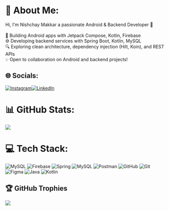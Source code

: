 # 💫 About Me:
 Hi, I'm Nishchay Makkar  a passionate Android & Backend Developer 🚀<br><br>📱 Building Android apps with Jetpack Compose, Kotlin, Firebase<br>⚙️ Developing backend services with Spring Boot, Kotlin, MySQL<br>🔍 Exploring clean architecture, dependency injection (Hilt, Koin), and REST APIs<br>💡 Open to collaboration on Android and backend projects!


## 🌐 Socials:
[![Instagram](https://img.shields.io/badge/Instagram-%23E4405F.svg?logo=Instagram&logoColor=white)](https://instagram.com/aesthetic.nishchay)[![LinkedIn](https://img.shields.io/badge/LinkedIn-%230077B5.svg?logo=linkedin&logoColor=white)](https://linkedin.com/in/nishchaymakkar) 
# 📊 GitHub Stats:
![](https://github-readme-stats.vercel.app/api/top-langs/?username=nishchaymakkar&theme=dark&hide_border=true&include_all_commits=false&count_private=false&layout=compact)



# 💻 Tech Stack:
![MySQL](https://img.shields.io/badge/mysql-4479A1.svg?style=for-the-badge&logo=mysql&logoColor=white) ![Firebase](https://img.shields.io/badge/firebase-a08021?style=for-the-badge&logo=firebase&logoColor=ffcd34) ![Spring](https://img.shields.io/badge/spring-%236DB33F.svg?style=for-the-badge&logo=spring&logoColor=white) ![MySQL](https://img.shields.io/badge/mysql-4479A1.svg?style=for-the-badge&logo=mysql&logoColor=white) ![Postman](https://img.shields.io/badge/Postman-FF6C37?style=for-the-badge&logo=postman&logoColor=white) ![GitHub](https://img.shields.io/badge/github-%23121011.svg?style=for-the-badge&logo=github&logoColor=white) ![Git](https://img.shields.io/badge/git-%23F05033.svg?style=for-the-badge&logo=git&logoColor=white) ![Figma](https://img.shields.io/badge/figma-%23F24E1E.svg?style=for-the-badge&logo=figma&logoColor=white) ![Java](https://img.shields.io/badge/java-%23ED8B00.svg?style=for-the-badge&logo=openjdk&logoColor=white) ![Kotlin](https://img.shields.io/badge/kotlin-%237F52FF.svg?style=for-the-badge&logo=kotlin&logoColor=white)


## 🏆 GitHub Trophies
![](https://github-profile-trophy.vercel.app/?username=nishchaymakkar&theme=radical&no-frame=false&no-bg=false&margin-w=4)

<!-- Proudly created with GPRM ( https://gprm.itsvg.in ) -->
